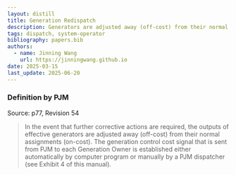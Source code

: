 ```yaml
---
layout: distill
title: Generation Redispatch
description: Generators are adjusted away (off-cost) from their normal assignments (on-cost).
tags: dispatch, system-operator
bibliography: papers.bib
authors:
  - name: Jinning Wang
    url: https://jinningwang.github.io
date: 2025-03-15
last_update: 2025-06-20
---
```


### Definition by PJM

Source: <d-cite key="pjm2024m12"></d-cite> p77, Revision 54

> In the event that further corrective actions are required, the outputs of effective generators are adjusted away (off-cost) from their normal assignments (on-cost). The generation control cost signal that is sent from PJM to each Generation Owner is established either automatically by computer program or manually by a PJM dispatcher (see Exhibit 4 of this manual).

